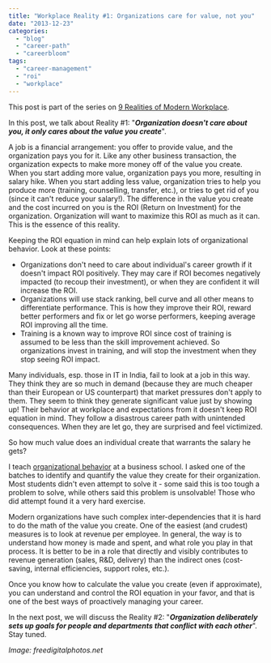 ```yaml
---
title: "Workplace Reality #1: Organizations care for value, not you"
date: "2013-12-23"
categories: 
  - "blog"
  - "career-path"
  - "careerbloom"
tags: 
  - "career-management"
  - "roi"
  - "workplace"
---
```


This post is part of the series on [9 Realities of Modern Workplace](http://careerbloom.org/2013/12/14/nine-realities-of-modern-workplace/).

In this post, we talk about Reality #1: "**_Organization doesn't care about you, it only cares about the value you create_**".

A job is a financial arrangement: you offer to provide value, and the organization pays you for it. Like any other business transaction, the organization expects to make more money off of the value you create. When you start adding more value, organization pays you more, resulting in salary hike. When you start adding less value, organization tries to help you produce more (training, counselling, transfer, etc.), or tries to get rid of you (since it can't reduce your salary!). The difference in the value you create and the cost incurred on you is the ROI (Return on Investment) for the organization. Organization will want to maximize this ROI as much as it can. This is the essence of this reality.

Keeping the ROI equation in mind can help explain lots of organizational behavior. Look at these points:

- Organizations don't need to care about individual's career growth if it doesn't impact ROI positively. They may care if ROI becomes negatively impacted (to recoup their investment), or when they are confident it will increase the ROI.
- Organizations will use stack ranking, bell curve and all other means to differentiate performance. This is how they improve their ROI, reward better performers and fix or let go worse performers, keeping average ROI improving all the time.
- Training is a known way to improve ROI since cost of training is assumed to be less than the skill improvement achieved. So organizations invest in training, and will stop the investment when they stop seeing ROI impact.

Many individuals, esp. those in IT in India, fail to look at a job in this way. They think they are so much in demand (because they are much cheaper than their European or US counterpart) that market pressures don't apply to them. They seem to think they generate significant value just by showing up! Their behavior at workplace and expectations from it doesn't keep ROI equation in mind. They follow a disastrous career path with unintended consequences. When they are let go, they are surprised and feel victimized.

So how much value does an individual create that warrants the salary he gets?

I teach [organizational behavior](http://en.wikipedia.org/wiki/Organizational_behavior) at a business school. I asked one of the batches to identify and quantify the value they create for their organization. Most students didn't even attempt to solve it - some said this is too tough a problem to solve, while others said this problem is unsolvable! Those who did attempt found it a very hard exercise.

Modern organizations have such complex inter-dependencies that it is hard to do the math of the value you create. One of the easiest (and crudest) measures is to look at revenue per employee. In general, the way is to understand how money is made and spent, and what role you play in that process. It is better to be in a role that directly and visibly contributes to revenue generation (sales, R&D, delivery) than the indirect ones (cost-saving, internal efficiencies, support roles, etc.).

Once you know how to calculate the value you create (even if approximate), you can understand and control the ROI equation in your favor, and that is one of the best ways of proactively managing your career.

In the next post, we will discuss the Reality #2: "**_Organization deliberately sets up goals for people and departments that conflict with each other_**". Stay tuned.

_Image: freedigitalphotos.net_
